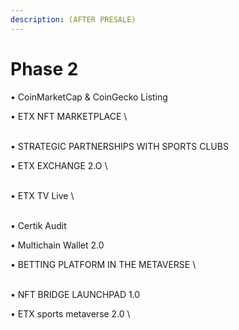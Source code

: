 ```yaml
---
description: (AFTER PRESALE)
---
```


# Phase 2

•      CoinMarketCap & CoinGecko Listing

•	ETX NFT MARKETPLACE\
\
•	STRATEGIC PARTNERSHIPS WITH SPORTS CLUBS

•	ETX EXCHANGE 2.O\
\
•	ETX TV Live\
\
•      Certik Audit

•	Multichain Wallet 2.0

•      BETTING PLATFORM IN THE METAVERSE\
\
•	NFT BRIDGE LAUNCHPAD 1.0

•      ETX sports metaverse 2.0\
